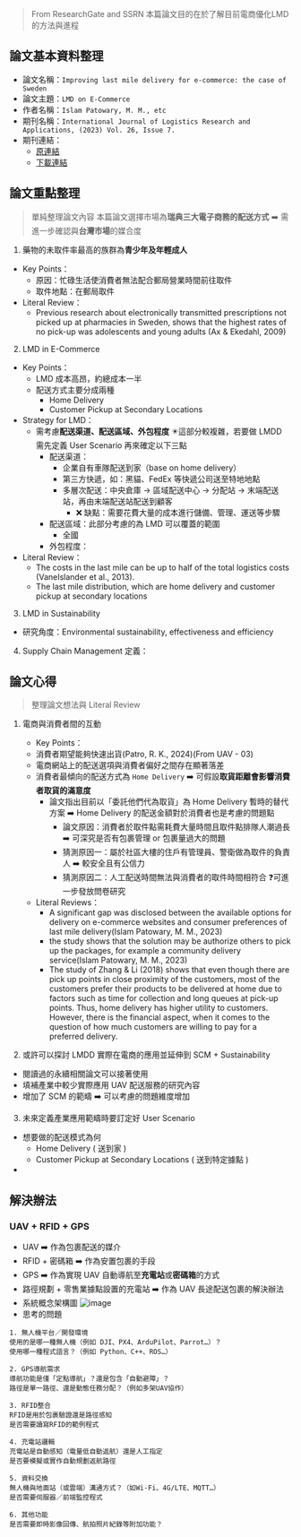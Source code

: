 > From ResearchGate and SSRN
> 本篇論文目的在於了解目前電商優化LMD的方法與進程

## 論文基本資料整理
- 論文名稱：`Improving last mile delivery for e-commerce: the case of Sweden`
- 論文主題：`LMD on E-Commerce`
- 作者名稱：`Islam Patowary, M. M., etc`
- 期刊名稱：`International Journal of Logistics Research and Applications, (2023) Vol. 26, Issue 7.`
- 期刊連結：
  - [原連結](https://www.tandfonline.com/doi/full/10.1080/13675567.2021.1998396)
  - [下載連結](https://papers.ssrn.com/sol3/papers.cfm?abstract_id=3696665)

## 論文重點整理
> 單純整理論文內容
> 本篇論文選擇市場為**瑞典三大電子商務的配送方式** ➡️ 需進一步確認與**台灣市場**的媒合度
1. 藥物的未取件率最高的族群為**青少年及年輕成人**
  - Key Points：
    - 原因：忙碌生活使消費者無法配合郵局營業時間前往取件
    - 取件地點：在郵局取件
  - Literal Review：
    - Previous research about electronically transmitted prescriptions not picked up at pharmacies in Sweden, shows that the highest rates of no pick-up was adolescents and young adults (Ax & Ekedahl, 2009)
2. LMD in E-Commerce
  - Key Points：
    - LMD 成本高昂，約總成本一半
    - 配送方式主要分成兩種
      - Home Delivery
      - Customer Pickup at Secondary Locations
  - Strategy for LMD：
    - 需考慮**配送渠道、配送區域、外包程度** ✴️這部分較複雜，若要做 LMDD 需先定義 User Scenario 再來確定以下三點
      - 配送渠道：
        - 企業自有車隊配送到家（base on home delivery）
        - 第三方快遞，如：黑貓、FedEx 等快遞公司送至特地地點
        - 多層次配送：中央倉庫 → 區域配送中心 → 分配站 → 末端配送站，再由末端配送站配送到顧客
          - ❌ 缺點：需要花費大量的成本進行儲備、管理、運送等步驟
      - 配送區域：此部分考慮的為 LMD 可以覆蓋的範圍
        - 全國 
      - 外包程度：
  - Literal Review：
    - The costs in the last mile can be up to half of the total logistics costs (VaneIslander et al., 2013).
    - The last mile distribution, which are home delivery and customer pickup at secondary locations
3. LMD in Sustainability
  - 研究角度：Environmental sustainability, effectiveness and efficiency
4. Supply Chain Management 定義：

## 論文心得
> 整理論文想法與 Literal Review

1. 電商與消費者間的互動
   -  Key Points：
     - 消費者期望能夠快速出貨(Patro, R. K., 2024)(From UAV - 03)
     - 電商網站上的配送選項與消費者偏好之間存在顯著落差
     - 消費者最傾向的配送方式為 `Home Delivery` ➡️ 可假設**取貨距離會影響消費者取貨的滿意度**
       - 論文指出目前以「委託他們代為取貨」為 Home Delivery 暫時的替代方案 ➡️ Home Delivery 的配送金額對於消費者也是考慮的問題點
         - 論文原因：消費者於取件點需耗費大量時間且取件點排隊人潮過長 ➡️ 可深究是否有包裹管理 or 包裹量過大的問題
         - 猜測原因一：屬於社區大樓的住戶有管理員、警衛做為取件的負責人 ➡️ 較安全且有公信力
         - 猜測原因二：人工配送時間無法與消費者的取件時間相符合 ❓可進一步發放問卷研究
   - Literal Reviews：
     - A significant gap was disclosed between the available options for delivery on e-commerce
websites and consumer preferences of last mile delivery(Islam Patowary, M. M., 2023)  
     - the study shows that the solution may be authorize others to pick up the packages, for example a community delivery service(Islam Patowary, M. M., 2023)
     - The study of Zhang & Li (2018) shows that even though there are pick up
points in close proximity of the customers, most of the customers prefer their products to be
delivered at home due to factors such as time for collection and long queues at pick-up points.
Thus, home delivery has higher utility to customers. However, there is the financial aspect,
when it comes to the question of how much customers are willing to pay for a preferred
delivery.

2. 或許可以探討 LMDD 實際在電商的應用並延伸到 SCM + Sustainability
  - 閱讀過的永續相關論文可以接著使用
  - 填補產業中較少實際應用 UAV 配送服務的研究內容
  - 增加了 SCM 的範疇 ➡️ 可以考慮的問題維度增加 

3. 未來定義產業應用範疇時要訂定好 User Scenario
  - 想要做的配送模式為何
    - Home Delivery ( 送到家 )
    - Customer Pickup at Secondary Locations ( 送到特定據點 )
  - 
## 解決辦法
### UAV + RFID + GPS

- UAV ➡️ 作為包裹配送的媒介
- RFID + 密碼箱 ➡️ 作為安置包裹的手段
- GPS ➡️ 作為實現 UAV 自動導航至**充電站**或**密碼箱**的方式
- 路徑規劃 + 零售業據點設置的充電站 ➡️ 作為 UAV 長途配送包裹的解決辦法
- 系統概念架構圖
![image](https://github.com/user-attachments/assets/14bc75c5-29be-4f9e-988a-fa128ed123df)
- 思考的問題
```plaintext
1. 無人機平台／開發環境
使用的是哪一種無人機（例如 DJI、PX4、ArduPilot、Parrot…）？
使用哪一種程式語言？（例如 Python、C++、ROS…）

2. GPS導航需求
導航功能是僅「定點導航」？還是包含「自動避障」？
路徑是單一路徑、還是動態任務分配？（例如多架UAV協作）

3. RFID整合
RFID是用於包裹驗證還是路徑感知
是否需要讀寫RFID的範例程式

4. 充電站邏輯
充電站是自動感知（電量低自動返航）還是人工指定
是否要模擬或實作自動規劃返航路徑

5. 資料交換
無人機與地面站（或雲端）溝通方式？（如Wi-Fi、4G/LTE、MQTT…）
是否需要伺服器／前端監控程式

6. 其他功能
是否需要即時影像回傳、航拍照片紀錄等附加功能？
```


